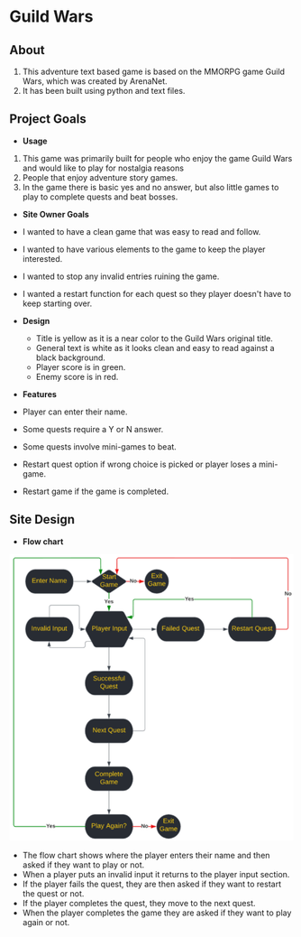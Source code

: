 # Guild Wars

## About

1. This adventure text based game is based on the MMORPG game Guild Wars, which was created by ArenaNet.
2. It has been built using python and text files.

## Project Goals

 - __Usage__

1. This game was primarily built for people who enjoy the game Guild Wars and would like to play for nostalgia reasons
2. People that enjoy adventure story games.
3. In the game there is basic yes and no answer, but also little games to play to complete quests and beat bosses.

 - __Site Owner Goals__

  - I wanted to have a clean game that was easy to read and follow.
  - I wanted to have various elements to the game to keep the player interested.
  - I wanted to stop any invalid entries ruining the game.
  - I wanted a restart function for each quest so they player doesn't have to keep starting over.

- __Design__

  - Title is yellow as it is a near color to the Guild Wars original title.
  - General text is white as it looks clean and easy to read against a black background.
  - Player score is in green.
  - Enemy score is in red.

 - __Features__

  - Player can enter their name.
  - Some quests require a Y or N answer.
  - Some quests involve mini-games to beat.
  - Restart quest option if wrong choice is picked or player loses a mini-game.
  - Restart game if the game is completed.

## Site Design

 - __Flow chart__

![Flow Chart](/assets/images/flowchat.png)

  - The flow chart shows where the player enters their name and then asked if they want to play or not.
  - When a player puts an invalid input it returns to the player input section.
  - If the player fails the quest, they are then asked if they want to restart the quest or not.
  - If the player completes the quest, they move to the next quest.
  - When the player completes the game they are asked if they want to play again or not.
